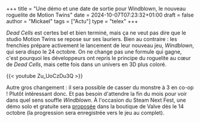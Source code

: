+++
title = "Une démo et une date de sortie pour Windblown, le nouveau roguelite de Motion Twins"
date = 2024-10-07T07:23:32+01:00
draft = false
author = "Mickael"
tags = ["Actu"]
type = "telex"
+++

*Dead Cells* est certes bel et bien terminé, mais ça ne veut pas dire que le studio Motion Twins se repose sur ses lauriers. Bien au contraire : les frenchies prépare activement le lancement de leur nouveau jeu, *Windblown*, qui sera dispo le 24 octobre. On ne change pas une formule qui gagne, c'est pourquoi les développeurs ont repris le principe du roguelite au cœur de *Dead Cells*, mais cette fois dans un univers en 3D plus coloré.

{{< youtube Zu_UoCzDu3Q >}} 

Autre gros changement : il sera possible de casser du monstre à 3 en co-op ! Plutôt intéressant donc. Et pas besoin d'attendre la fin du mois pour voir dans quel sens souffle *Windblown*. À l'occasion du Steam Next Fest, une démo solo et gratuite sera [proposée](https://store.steampowered.com/app/1911610/Windblown/) dans la boutique de Valve dès le 14 octobre (la progression sera enregistrée vers le jeu au complet).